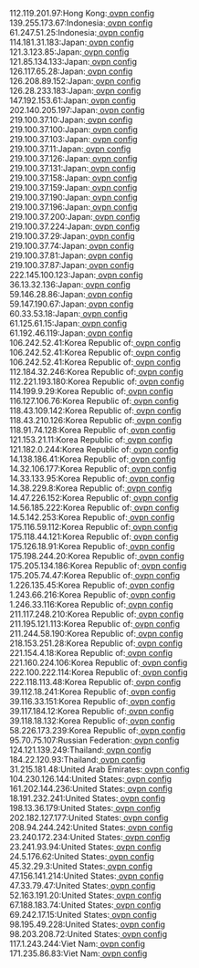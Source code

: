112.119.201.97:Hong Kong:[ ovpn config](vpn/112_119_201_97.ovpn)  
139.255.173.67:Indonesia:[ ovpn config](vpn/139_255_173_67.ovpn)  
61.247.51.25:Indonesia:[ ovpn config](vpn/61_247_51_25.ovpn)  
114.181.31.183:Japan:[ ovpn config](vpn/114_181_31_183.ovpn)  
121.3.123.85:Japan:[ ovpn config](vpn/121_3_123_85.ovpn)  
121.85.134.133:Japan:[ ovpn config](vpn/121_85_134_133.ovpn)  
126.117.65.28:Japan:[ ovpn config](vpn/126_117_65_28.ovpn)  
126.208.89.152:Japan:[ ovpn config](vpn/126_208_89_152.ovpn)  
126.28.233.183:Japan:[ ovpn config](vpn/126_28_233_183.ovpn)  
147.192.153.61:Japan:[ ovpn config](vpn/147_192_153_61.ovpn)  
202.140.205.197:Japan:[ ovpn config](vpn/202_140_205_197.ovpn)  
219.100.37.10:Japan:[ ovpn config](vpn/219_100_37_10.ovpn)  
219.100.37.100:Japan:[ ovpn config](vpn/219_100_37_100.ovpn)  
219.100.37.103:Japan:[ ovpn config](vpn/219_100_37_103.ovpn)  
219.100.37.11:Japan:[ ovpn config](vpn/219_100_37_11.ovpn)  
219.100.37.126:Japan:[ ovpn config](vpn/219_100_37_126.ovpn)  
219.100.37.131:Japan:[ ovpn config](vpn/219_100_37_131.ovpn)  
219.100.37.158:Japan:[ ovpn config](vpn/219_100_37_158.ovpn)  
219.100.37.159:Japan:[ ovpn config](vpn/219_100_37_159.ovpn)  
219.100.37.190:Japan:[ ovpn config](vpn/219_100_37_190.ovpn)  
219.100.37.196:Japan:[ ovpn config](vpn/219_100_37_196.ovpn)  
219.100.37.200:Japan:[ ovpn config](vpn/219_100_37_200.ovpn)  
219.100.37.224:Japan:[ ovpn config](vpn/219_100_37_224.ovpn)  
219.100.37.29:Japan:[ ovpn config](vpn/219_100_37_29.ovpn)  
219.100.37.74:Japan:[ ovpn config](vpn/219_100_37_74.ovpn)  
219.100.37.81:Japan:[ ovpn config](vpn/219_100_37_81.ovpn)  
219.100.37.87:Japan:[ ovpn config](vpn/219_100_37_87.ovpn)  
222.145.100.123:Japan:[ ovpn config](vpn/222_145_100_123.ovpn)  
36.13.32.136:Japan:[ ovpn config](vpn/36_13_32_136.ovpn)  
59.146.28.86:Japan:[ ovpn config](vpn/59_146_28_86.ovpn)  
59.147.190.67:Japan:[ ovpn config](vpn/59_147_190_67.ovpn)  
60.33.53.18:Japan:[ ovpn config](vpn/60_33_53_18.ovpn)  
61.125.61.15:Japan:[ ovpn config](vpn/61_125_61_15.ovpn)  
61.192.46.119:Japan:[ ovpn config](vpn/61_192_46_119.ovpn)  
106.242.52.41:Korea Republic of:[ ovpn config](vpn/106_242_52_41.ovpn)  
106.242.52.41:Korea Republic of:[ ovpn config](vpn/106_242_52_41.ovpn)  
106.242.52.41:Korea Republic of:[ ovpn config](vpn/106_242_52_41.ovpn)  
112.184.32.246:Korea Republic of:[ ovpn config](vpn/112_184_32_246.ovpn)  
112.221.193.180:Korea Republic of:[ ovpn config](vpn/112_221_193_180.ovpn)  
114.199.9.29:Korea Republic of:[ ovpn config](vpn/114_199_9_29.ovpn)  
116.127.106.76:Korea Republic of:[ ovpn config](vpn/116_127_106_76.ovpn)  
118.43.109.142:Korea Republic of:[ ovpn config](vpn/118_43_109_142.ovpn)  
118.43.210.126:Korea Republic of:[ ovpn config](vpn/118_43_210_126.ovpn)  
118.91.74.128:Korea Republic of:[ ovpn config](vpn/118_91_74_128.ovpn)  
121.153.21.11:Korea Republic of:[ ovpn config](vpn/121_153_21_11.ovpn)  
121.182.0.244:Korea Republic of:[ ovpn config](vpn/121_182_0_244.ovpn)  
14.138.186.41:Korea Republic of:[ ovpn config](vpn/14_138_186_41.ovpn)  
14.32.106.177:Korea Republic of:[ ovpn config](vpn/14_32_106_177.ovpn)  
14.33.133.95:Korea Republic of:[ ovpn config](vpn/14_33_133_95.ovpn)  
14.38.229.8:Korea Republic of:[ ovpn config](vpn/14_38_229_8.ovpn)  
14.47.226.152:Korea Republic of:[ ovpn config](vpn/14_47_226_152.ovpn)  
14.56.185.222:Korea Republic of:[ ovpn config](vpn/14_56_185_222.ovpn)  
14.5.142.253:Korea Republic of:[ ovpn config](vpn/14_5_142_253.ovpn)  
175.116.59.112:Korea Republic of:[ ovpn config](vpn/175_116_59_112.ovpn)  
175.118.44.121:Korea Republic of:[ ovpn config](vpn/175_118_44_121.ovpn)  
175.126.18.91:Korea Republic of:[ ovpn config](vpn/175_126_18_91.ovpn)  
175.198.244.20:Korea Republic of:[ ovpn config](vpn/175_198_244_20.ovpn)  
175.205.134.186:Korea Republic of:[ ovpn config](vpn/175_205_134_186.ovpn)  
175.205.74.47:Korea Republic of:[ ovpn config](vpn/175_205_74_47.ovpn)  
1.226.135.45:Korea Republic of:[ ovpn config](vpn/1_226_135_45.ovpn)  
1.243.66.216:Korea Republic of:[ ovpn config](vpn/1_243_66_216.ovpn)  
1.246.33.116:Korea Republic of:[ ovpn config](vpn/1_246_33_116.ovpn)  
211.117.248.210:Korea Republic of:[ ovpn config](vpn/211_117_248_210.ovpn)  
211.195.121.113:Korea Republic of:[ ovpn config](vpn/211_195_121_113.ovpn)  
211.244.58.190:Korea Republic of:[ ovpn config](vpn/211_244_58_190.ovpn)  
218.153.251.28:Korea Republic of:[ ovpn config](vpn/218_153_251_28.ovpn)  
221.154.4.18:Korea Republic of:[ ovpn config](vpn/221_154_4_18.ovpn)  
221.160.224.106:Korea Republic of:[ ovpn config](vpn/221_160_224_106.ovpn)  
222.100.222.114:Korea Republic of:[ ovpn config](vpn/222_100_222_114.ovpn)  
222.118.113.48:Korea Republic of:[ ovpn config](vpn/222_118_113_48.ovpn)  
39.112.18.241:Korea Republic of:[ ovpn config](vpn/39_112_18_241.ovpn)  
39.116.33.151:Korea Republic of:[ ovpn config](vpn/39_116_33_151.ovpn)  
39.117.184.12:Korea Republic of:[ ovpn config](vpn/39_117_184_12.ovpn)  
39.118.18.132:Korea Republic of:[ ovpn config](vpn/39_118_18_132.ovpn)  
58.226.173.239:Korea Republic of:[ ovpn config](vpn/58_226_173_239.ovpn)  
95.70.75.107:Russian Federation:[ ovpn config](vpn/95_70_75_107.ovpn)  
124.121.139.249:Thailand:[ ovpn config](vpn/124_121_139_249.ovpn)  
184.22.120.93:Thailand:[ ovpn config](vpn/184_22_120_93.ovpn)  
31.215.181.48:United Arab Emirates:[ ovpn config](vpn/31_215_181_48.ovpn)  
104.230.126.144:United States:[ ovpn config](vpn/104_230_126_144.ovpn)  
161.202.144.236:United States:[ ovpn config](vpn/161_202_144_236.ovpn)  
18.191.232.241:United States:[ ovpn config](vpn/18_191_232_241.ovpn)  
198.13.36.179:United States:[ ovpn config](vpn/198_13_36_179.ovpn)  
202.182.127.177:United States:[ ovpn config](vpn/202_182_127_177.ovpn)  
208.94.244.242:United States:[ ovpn config](vpn/208_94_244_242.ovpn)  
23.240.172.234:United States:[ ovpn config](vpn/23_240_172_234.ovpn)  
23.241.93.94:United States:[ ovpn config](vpn/23_241_93_94.ovpn)  
24.5.176.62:United States:[ ovpn config](vpn/24_5_176_62.ovpn)  
45.32.29.3:United States:[ ovpn config](vpn/45_32_29_3.ovpn)  
47.156.141.214:United States:[ ovpn config](vpn/47_156_141_214.ovpn)  
47.33.79.47:United States:[ ovpn config](vpn/47_33_79_47.ovpn)  
52.163.191.20:United States:[ ovpn config](vpn/52_163_191_20.ovpn)  
67.188.183.74:United States:[ ovpn config](vpn/67_188_183_74.ovpn)  
69.242.17.15:United States:[ ovpn config](vpn/69_242_17_15.ovpn)  
98.195.49.228:United States:[ ovpn config](vpn/98_195_49_228.ovpn)  
98.203.208.72:United States:[ ovpn config](vpn/98_203_208_72.ovpn)  
117.1.243.244:Viet Nam:[ ovpn config](vpn/117_1_243_244.ovpn)  
171.235.86.83:Viet Nam:[ ovpn config](vpn/171_235_86_83.ovpn)  
